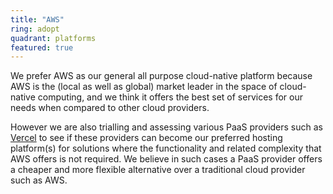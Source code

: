 ```yaml
---
title: "AWS"
ring: adopt
quadrant: platforms
featured: true
---
```


We prefer AWS as our general all purpose cloud-native platform because AWS is the (local as well as global) market leader in the space of cloud-native computing, and we think it offers the best set of services for our needs when compared to other cloud providers.

However we are also trialling and assessing various PaaS providers such as <a href="vercel.html">Vercel</a> to see if these providers can become our preferred hosting platform(s) for solutions where the functionality and related complexity that AWS offers is not required. We believe in such cases a PaaS provider offers a cheaper and more flexible alternative over a traditional cloud provider such as AWS.